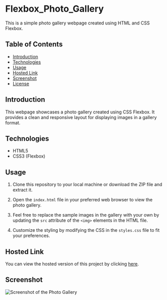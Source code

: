 # Flexbox_Photo_Gallery


This is a simple photo gallery webpage created using HTML and CSS Flexbox.

## Table of Contents

- [Introduction](#introduction)
- [Technologies](#technologies)
- [Usage](#usage)
- [Hosted Link](#hosted-link)
- [Screenshot](#screenshot)
- [License](#license)

## Introduction

This webpage showcases a photo gallery created using CSS Flexbox. 
It provides a clean and responsive layout for displaying images in a gallery format.

## Technologies

- HTML5
- CSS3 (Flexbox)

## Usage

1. Clone this repository to your local machine or download the ZIP file and extract it.

2. Open the `index.html` file in your preferred web browser to view the photo gallery.

3. Feel free to replace the sample images in the gallery with your own by updating the `src` attribute of the `<img>` elements in the HTML file.

4. Customize the styling by modifying the CSS in the `styles.css` file to fit your preferences.

## Hosted Link

You can view the hosted version of this project by clicking [here](https://your-hosted-link.com).

## Screenshot

![Screenshot of the Photo Gallery](screenshot.png)
